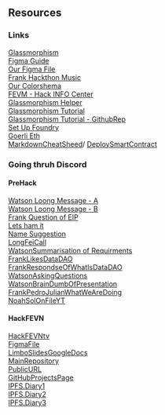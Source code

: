 ## Resources

### Links

[Glassmorphism](https://www.freecodecamp.org/news/glassmorphism-how-to-create-a-glass-card-in-figma/)\
[Figma Guide](https://danielschifano.notion.site/Complete-Web-Mobile-Designer-Resources-d1d9b6868a7746ffb3b6f02703ac7724)\
[Our Figma File](https://www.figma.com/file/QrZVocHLWPcRigUymCbNOB/Limbo?node-id=15%3A2&t=DZ2V5mLH5kjON0L4-0)\
[Frank Hackthon Music](https://www.youtube.com/watch?v=hLXZ2RbGO1g&t=202s)\
[Our Colorshema](https://coolors.co/343434-454ade-da4167-e7e7e7-e3b505)\
[FEVM - Hack INFO Center](https://ethglobal.notion.site/Hack-FEVM-Info-Center-e6d1289955e14ec8a1d022b31ec04d61)\
[Glassmorphism Helper](https://css.glass/)\
[Glassmorphism Tutorial](https://www.youtube.com/watch?v=O7WbVj5apxU)\
[Glassmorphism Tutorial - GithubRep](https://github.com/developedbyed/glass-website)\
[Set Up Foundry](https://ethereum-blockchain-developer.com/2022-06-nft-truffle-hardhat-foundry/14-foundry-setup/)\
[Goerli Eth](https://faucets.chain.link/)\
[MarkdownCheatSheed](https://www.markdownguide.org/cheat-sheet/)/
[DeploySmartContract](https://docs.zondax.ch/fevm/fevm-solidity-mock-api/deploy-it)

### Going thruh Discord

#### PreHack

[Watson Loong Message - A](./WatsonMessage.md)\
[Watson Loong Message - B](./WatsonMessage2.md)\
[Frank Question of EIP](./FrankQuestionOfEIP.md)\
[Lets ham it](./Ham.jpeg)\
[Name Suggestion](./NoahNameSuggestion.md)\
[LongFeiCall](./LongFeiCall.jpeg)\
[WatsonSummarisation of Requirments](./WatsonSummarisationOfRequirments.md)\
[FrankLikesDataDAO](./FrankLikesDataDAO.md)\
[FrankRespondseOfWhatIsDataDAO](./FrankRespondseOfWhatIsDataDAO.md)\
[WatsonAskingQuestions](./WatsonAskingQuestions.md)\
[WatsonBrainDumbOfPresentation](./WatsonBrainDumbOfPresentation.md)\
[FrankPedroJulianWhatWeAreDoing](./FrankPedroJulianWhatWeAreDoing.md)\
[NoahSolOnFileYT](https://www.youtube.com/watch?v=IOcaMaxiEYw)

#### HackFEVN
[HackFEVNtv](https://ethglobal.tv/hackfevm-opening-ceremony-zjodf)\
[FigmaFile](https://www.figma.com/file/QrZVocHLWPcRigUymCbNOB/Limbo?node-id=0%3A1&t=urYmnrELfulhHUi8-1)\
[LimboSlidesGoogleDocs](https://docs.google.com/presentation/d/1VmBlN5aOsRynnAg_DdapafWwxlfNHnEjnVId20Q2vgQ/edit#slide=id.gfd5138720393052_0)\
[MainRepository](https://github.com/PedroChacin/Limbo-HackFEVM)\
[PublicURL](https://ethglobal.com/showcase/undefined-wjps4)\
[GitHubProjectsPage](https://github.com/users/P1SMT/projects/1)\
[IPFS.Diary1](https://ipfs.io/ipfs/QmYxGRBfLLyvF2uBHWYiYacAUbaauXyJGxFHHyqrCv7KdB?filename=Diary-1.html)\
[IPFS.Diary2](https://ipfs.io/ipfs/QmZ98bLee2jvMf6GeZBVuW5k4KnLwLmkp1G3tpXAEDMjkr?filename=Diary-2.html)\
[IPFS.Diary3](https://ipfs.io/ipfs/QmdzbwunF2wtbGVyVAfZWAcCqeeTd53GLRnHWKokkrS9sv?filename=Diary-3.html)

